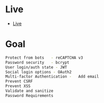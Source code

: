 # Live

- [Live](https://nuxt-auth-jwt.onrender.com)

# Goal

```bash
Protect from bots	- reCAPTCHA v3	
Password security	- bcrypt 
User login/auth state -	JWT 
Social login options - OAuth2 
Multi-factor Authentication -	Add email
Prevent CSRF
Prevent XSS
Validate and sanitize
Password Requirements
```

